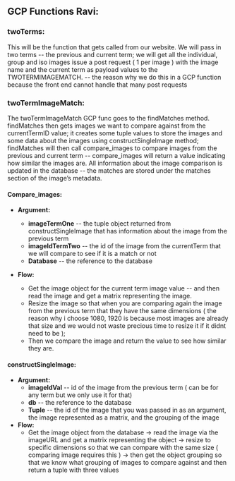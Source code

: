 ## GCP Functions Ravi:
### twoTerms:
This will be the function that gets called from our website. We will pass in two terms -- the previous and current term; we will get all the individual, group and iso images issue a post request ( 1 per image ) with the image name and the current term as payload values to the TWOTERMIMAGEMATCH.  -- the reason why we do this in a GCP function because the front end cannot handle that many post requests


### twoTermImageMatch:
The twoTermImageMatch GCP func goes to the findMatches method. findMatches then gets images we want to compare against from the currentTermID value; it creates some tuple values to store the images and some data about the images using constructSingleImage method; findMatches will then call compare_images to compare images from the previous and current term -- compare_images will return a value indicating how similar the images are. All information about the image comparison is updated in the database -- the matches are stored under the matches section of the image’s metadata. 


#### Compare_images:
- **Argument:**
    - **imageTermOne** -- the tuple object returned from constructSingleImage that has information about the image from the previous term 
    - **imageIdTermTwo** -- the id of the image from the currentTerm that we will compare to see if it is a match or not
    - **Database** -- the reference to the database
    
- **Flow:**
    - Get the image object for the current term image value -- and then read the image and get a matrix representing the image.
    - Resize the image so that when you are comparing again the image from the previous term that they have the same dimensions ( the reason why i choose 1080, 1920 is because most images are already that size and we would not waste precious time to resize it if it didnt need to be );
    - Then we compare the image and return the value to see how similar they are.  

#### constructSingleImage:
- **Argument:**
    - **imageIdVal** -- id of the image from the previous term ( can be for any term but we only use it for that)
    - **db** -- the reference to the database
    - **Tuple** -- the id of the image that you was passed in as an argument, the image represented as a matrix, and the grouping of the image
- **Flow:**
    - Get the image object from the database -> read the image via the imageURL and get a matrix representing the object -> resize to specific dimensions so that we can compare with the same size ( comparing image requires this ) -> then get the object grouping so that we know what grouping of images to compare against and then return a tuple with three values
